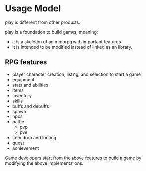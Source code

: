 # Usage Model 

play is different from other products. 

play is a foundation to build games, meaning: 
- it is a skeleton of an mmorpg with important features 
- it is intended to be modified instead of linked as an library.

## RPG features

- player character creation, listing, and selection to start a game
- equipment
- stats and abilities 
- items 
- inventory 
- skills 
- buffs and debuffs
- spawn
- npcs 
- battle
    - pvp 
    - pve 
- item drop and looting 
- quest 
- achievement 

Game developers start from the above features to build a game by modifying 
the above implementations. 



